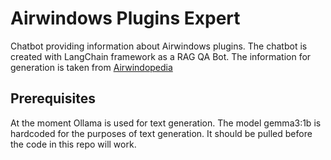 # Airwindows Plugins Expert
Chatbot providing information about Airwindows plugins. The chatbot 
is created with LangChain framework as a RAG QA Bot. The information 
for generation is taken from [Airwindopedia](https://www.airwindows.com/wp-content/uploads/Airwindopedia.txt)

## Prerequisites
At the moment Ollama is used for text generation. The model gemma3:1b is
hardcoded for the purposes of text generation. It should be pulled before
the code in this repo will work.
